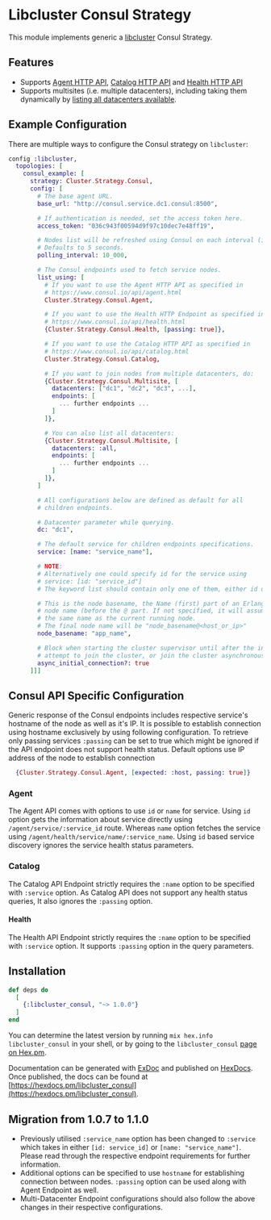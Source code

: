 # Libcluster Consul Strategy

This module implements generic a [libcluster](https://github.com/bitwalker/libcluster) Consul Strategy.

## Features

- Supports [Agent HTTP API](https://www.consul.io/api/agent.html), [Catalog HTTP API](https://www.consul.io/api/catalog.html) and [Health HTTP API](https://www.consul.io/api/health.html)
- Supports multisites (i.e. multiple datacenters), including taking them dynamically by [listing all datacenters available](https://www.consul.io/api/catalog.html#list-datacenters).

## Example Configuration

There are multiple ways to configure the Consul strategy on `libcluster`:

```elixir
config :libcluster,
  topologies: [
    consul_example: [
      strategy: Cluster.Strategy.Consul,
      config: [
        # The base agent URL.
        base_url: "http://consul.service.dc1.consul:8500",

        # If authentication is needed, set the access token here.
        access_token: "036c943f00594d9f97c10dec7e48ff19",

        # Nodes list will be refreshed using Consul on each interval (in µs).
        # Defaults to 5 seconds.
        polling_interval: 10_000,

        # The Consul endpoints used to fetch service nodes.
        list_using: [
          # If you want to use the Agent HTTP API as specified in
          # https://www.consul.io/api/agent.html
          Cluster.Strategy.Consul.Agent,

          # If you want to use the Health HTTP Endpoint as specified in
          # https://www.consul.io/api/health.html
          {Cluster.Strategy.Consul.Health, [passing: true]},

          # If you want to use the Catalog HTTP API as specified in
          # https://www.consul.io/api/catalog.html
          Cluster.Strategy.Consul.Catalog,

          # If you want to join nodes from multiple datacenters, do:
          {Cluster.Strategy.Consul.Multisite, [
            datacenters: ["dc1", "dc2", "dc3", ...],
            endpoints: [
              ... further endpoints ...
            ]
          ]},

          # You can also list all datacenters:
          {Cluster.Strategy.Consul.Multisite, [
            datacenters: :all,
            endpoints: [
              ... further endpoints ...
            ]
          ]},
        ]

        # All configurations below are defined as default for all
        # children endpoints.

        # Datacenter parameter while querying.
        dc: "dc1",

        # The default service for children endpoints specifications.
        service: [name: "service_name"],

        # NOTE:
        # Alternatively one could specify id for the service using
        # service: [id: "service_id"]
        # The keyword list should contain only one of them, either id or name.

        # This is the node basename, the Name (first) part of an Erlang
        # node name (before the @ part. If not specified, it will assume
        # the same name as the current running node.
        # The final node name will be "node_basename@<host_or_ip>"
        node_basename: "app_name",

        # Block when starting the cluster supervisor until after the initial
        # attempt to join the cluster, or join the cluster asynchronously.
        async_initial_connection?: true
      ]]]
```

## Consul API Specific Configuration

Generic response of the Consul endpoints includes respective service's hostname of the node as well as it's IP. It is possible to establish connection using hostname exclusively by using following configuration. To retrieve only passing services `:passing` can be set to true which might be ignored if the API endpoint does not support health status. Default options use IP address of the node to establish connection

```elixir
  {Cluster.Strategy.Consul.Agent, [expected: :host, passing: true]}
```

### Agent

The Agent API comes with options to use `id` or `name` for service. Using `id` option gets the information about service directly using `/agent/service/:service_id` route. Whereas `name` option fetches the service using `/agent/health/service/name/:service_name`. Using `id` based service discovery ignores the service health status parameters. 

### Catalog

The Catalog API Endpoint strictly requires the `:name` option to be specified with `:service` option. As Catalog API does not support any health status queries, It also ignores the `:passing` option. 

#### Health

The Health API Endpoint strictly requires the `:name` option to be specified with `:service` option. It supports `:passing` option in the query parameters.


## Installation

```elixir
def deps do
  [
    {:libcluster_consul, "~> 1.0.0"}
  ]
end
```

You can determine the latest version by running `mix hex.info libcluster_consul` in your shell, or by going to the `libcluster_consul` [page on Hex.pm](https://hex.pm/packages/libcluster_consul).

Documentation can be generated with [ExDoc](https://github.com/elixir-lang/ex_doc) and published on [HexDocs](https://hexdocs.pm). Once published, the docs can be found at [https://hexdocs.pm/libcluster_consul](https://hexdocs.pm/libcluster_consul).

## Migration from 1.0.7 to 1.1.0

* Previously utilised `:service_name` option has been changed to `:service` which takes in either `[id: service_id]` or `[name: "service_name"]`. Please read through the respective endpoint requirements for further information.
* Additional options can be specified to use `hostname` for establishing connection between nodes. `:passing` option can be used along with Agent Endpoint as well.
* Multi-Datacenter Endpoint configurations should also follow the above changes in their respective configurations. 
